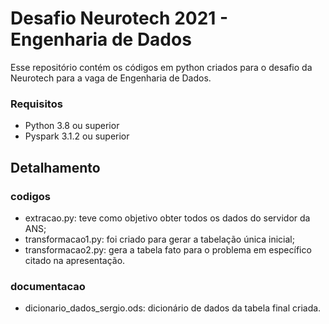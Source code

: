 # Desafio Neurotech 2021 - Engenharia de Dados

Esse repositório contém os códigos em python criados para o desafio da Neurotech para a vaga de Engenharia de Dados. 

### Requisitos
 - Python 3.8 ou superior
 - Pyspark 3.1.2 ou superior

## Detalhamento

### codigos
- extracao.py: teve como objetivo obter todos os dados do servidor da ANS;
- transformacao1.py: foi criado para gerar a tabelação única inicial;
- transformacao2.py: gera a tabela fato para o problema em específico citado na apresentação.

### documentacao
- dicionario_dados_sergio.ods: dicionário de dados da tabela final criada.
